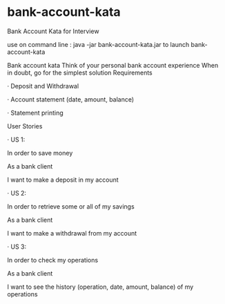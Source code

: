 # bank-account-kata
Bank Account Kata for Interview

use on command line : java -jar bank-account-kata.jar to launch bank-account-kata

Bank account kata Think of your personal bank account experience When in doubt, go for the simplest solution Requirements

·        Deposit and Withdrawal

·        Account statement (date, amount, balance)

·        Statement printing

 

User Stories

·        US 1:

In order to save money

As a bank client

I want to make a deposit in my account

 

·        US 2:

In order to retrieve some or all of my savings

As a bank client

I want to make a withdrawal from my account

 

·        US 3:

In order to check my operations

As a bank client

I want to see the history (operation, date, amount, balance) of my operations
